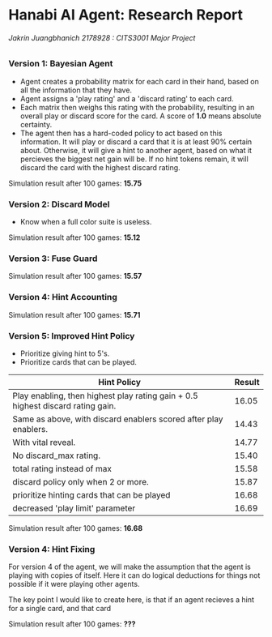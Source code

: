 # Hanabi AI Agent: Research Report

###### Jakrin Juangbhanich 2178928 : CITS3001 Major Project



### Version 1: Bayesian Agent

* Agent creates a probability matrix for each card in their hand, based on all the information that they have.
* Agent assigns a 'play rating' and a 'discard rating' to each card.
* Each matrix then weighs this rating with the probability, resulting in an overall play or discard score for the card. A score of **1.0** means absolute certainty.
* The agent then has a hard-coded policy to act based on this information. It will play or discard a card that it is at least 90% certain about. Otherwise, it will give a hint to another agent, based on what it percieves the biggest net gain will be. If no hint tokens remain, it will discard the card with the highest discard rating.

Simulation result after 100 games: **15.75**

### Version 2: Discard Model

* Know when a full color suite is useless.

Simulation result after 100 games: **15.12**

### Version 3: Fuse Guard

Simulation result after 100 games: **15.57**

### Version 4: Hint Accounting

Simulation result after 100 games: **15.71**

### Version 5: Improved Hint Policy

* Prioritize giving hint to 5's.
* Prioritize cards that can be played.

| Hint Policy                                                  | Result |
| ------------------------------------------------------------ | ------ |
| Play enabling, then highest play rating gain + 0.5 highest discard rating gain. | 16.05  |
| Same as above, with discard enablers scored after play enablers. | 14.43  |
| With vital reveal.                                           | 14.77  |
| No discard_max rating.                                       | 15.40  |
| total rating instead of max                                  | 15.58  |
| discard policy only when 2 or more.                          | 15.87  |
| prioritize hinting cards that can be played                  | 16.68  |
| decreased 'play limit' parameter                             | 16.69  |

Simulation result after 100 games: **16.68**

### Version 4: Hint Fixing

For version 4 of the agent, we will make the assumption that the agent is playing with copies of itself. Here it can do logical deductions for things not possible if it were playing other agents.

The key point I would like to create here, is that if an agent recieves a hint for a single card, and that card

Simulation result after 100 games: **???**



